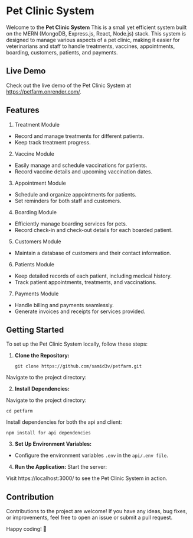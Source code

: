 # Pet Clinic System

Welcome to the **Pet Clinic System**
This is a small yet efficient system built on the MERN (MongoDB, Express.js, React, Node.js) stack. This system is designed to manage various aspects of a pet clinic, making it easier for veterinarians and staff to handle treatments, vaccines, appointments, boarding, customers, patients, and payments.

## Live Demo

Check out the live demo of the Pet Clinic System at https://petfarm.onrender.com/.

## Features

1.  Treatment Module

- Record and manage treatments for different patients.
- Keep track treatment progress.

2.  Vaccine Module

- Easily manage and schedule vaccinations for patients.
- Record vaccine details and upcoming vaccination dates.

3.  Appointment Module

- Schedule and organize appointments for patients.
- Set reminders for both staff and customers.

4.  Boarding Module

- Efficiently manage boarding services for pets.
- Record check-in and check-out details for each boarded patient.

5.  Customers Module

- Maintain a database of customers and their contact information.

6.  Patients Module

- Keep detailed records of each patient, including medical history.
- Track patient appointments, treatments, and vaccinations.

7.  Payments Module

- Handle billing and payments seamlessly.
- Generate invoices and receipts for services provided.

## Getting Started

To set up the Pet Clinic System locally, follow these steps:

1. **Clone the Repository:**

   ```
   git clone https://github.com/samid3v/petfarm.git
   ```

Navigate to the project directory:

2. **Install Dependencies:**

Navigate to the project directory:

```
cd petfarm
```

Install dependencies for both the api and client:

```
npm install for api dependencies
```

3. **Set Up Environment Variables:**

- Configure the environment variables `.env` in the `api/.env file`.

4. **Run the Application:**
   Start the server:

Visit https://localhost:3000/ to see the Pet Clinic System in action.

## Contribution

Contributions to the project are welcome! If you have any ideas, bug fixes, or improvements, feel free to open an issue or submit a pull request.

Happy coding! 🐾
